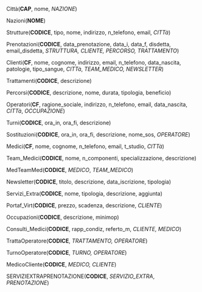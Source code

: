 Città(**CAP**, nome, *NAZIONE*)

Nazioni(**NOME**)

Strutture(**CODICE**, tipo, nome, indirizzo, n_telefono, email, *CITTà*)

Prenotazioni(**CODICE**, data_prenotazione, data_i, data_f, disdetta, email_disdetta, *STRUTTURA, CLIENTE, PERCORSO, TRATTAMENTO*)

Clienti(**CF**, nome, cognome, indirizzo, email, n_telefono, data_nascita, patologie, tipo_sangue, *CITTà*, *TEAM_MEDICO, NEWSLETTER*)

Trattamenti(**CODICE**, descrizione)

Percorsi(**CODICE**, descrizione, nome, durata, tipologia, beneficio)

Operatori(**CF**, ragione_sociale, indirizzo, n_telefono, email, data_nascita, *CITTà*, *OCCUPAZIONE*)

Turni(**CODICE**, ora_in, ora_fi, descrizione)

Sostituzioni(**CODICE**, ora_in, ora_fi, descrizione, nome_sos, *OPERATORE*)

Medici(**CF**, nome, cognome, n_telefono, email, t_studio, *CITTà*)

Team_Medici(**CODICE**, nome, n_componenti, specializzazione, descrizione)

MedTeamMed(**CODICE**, *MEDICO*, *TEAM_MEDICO*)

Newsletter(**CODICE**, titolo, descrizione, data_iscrizione, tipologia)

Servizi_Extra(**CODICE**, nome, tipologia, descrizione, aggiunta)

Portaf_Virt(**CODICE**, prezzo, scadenza, descrizione, *CLIENTE*)

Occupazioni(**CODICE**, descrizione, minimop)

Consulti_Medici(**CODICE**, rapp_condiz, referto_m, *CLIENTE, MEDICO*)

TrattaOperatore(**CODICE**, *TRATTAMENTO, OPERATORE*)

TurnoOperatore(**CODICE**, *TURNO, OPERATORE*)

MedicoCliente(**CODICE**, *MEDICO, CLIENTE*)

SERVIZIEXTRAPRENOTAZIONE(**CODICE**, *SERVIZIO_EXTRA*, *PRENOTAZIONE*)
